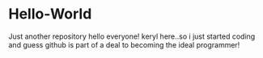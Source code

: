 # Hello-World
Just another repository
hello everyone! keryl here..so i just started coding and guess github is part of a deal to becoming the ideal programmer!
